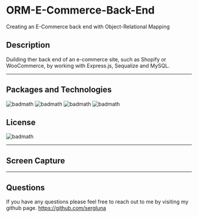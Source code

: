 # ORM-E-Commerce-Back-End
Creating an E-Commerce back end with Object-Relational Mapping

## Description
Duilding ther back end of an e-commerce site, such as Shopify or WooCommerce, by working with Express.js, Sequalize and MySQL.

---

## Packages and Technologies

![badmath](https://img.shields.io/badge/Language-JavaScript-blue)
![badmath](https://img.shields.io/badge/Registry-npm-ff69b4)
![badmath](https://img.shields.io/badge/package-Inquirer-9cf)
![badmath](https://img.shields.io/badge/SQL-MySQL-brightgreen)

## License
![badmath](https://img.shields.io/badge/License-MIT-red)

---
## Screen Capture

---

## Questions

If you have any questions please feel free to reach out to me by visiting my github page.
https://github.com/sergluna

